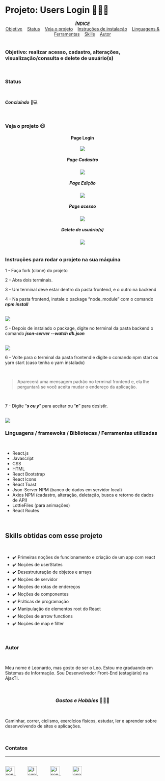 <h1>Projeto: Users Login 🙍‍♂️📱</h1>

<div align=center>
<em><strong>ÍNDICE</strong></em>
</div>
 
<div align=center>
    <a href="#objetivo" align=center>Objetivo</a>&nbsp;&nbsp;&nbsp;
    <a href="#status" align=center>Status</a>&nbsp;&nbsp;&nbsp;
    <a href="#veja" align=center>Veja o projeto</a>&nbsp;&nbsp;&nbsp; 
    <a href="#instrucoes" align=center>Instruções de instalação</a>&nbsp;&nbsp;&nbsp;
    <a href="#recursos" align=center>Linguagens & Ferramentas</a>&nbsp;&nbsp;&nbsp;
    <a href="#skills" align=center>Skills</a>&nbsp;&nbsp;&nbsp;
    <a href="#autor" align=center>Autor</a> 
</div>

<br>

<h3 id="objetivo">Objetivo: realizar acesso, cadastro, alterações, visualização/consulta e delete de usuário(s)</h3>

<br>

<h3 id="status">Status</h3><br>

***Concluíndo*** 🚀💻

<br>

<h3 id="veja">Veja o projeto 😊</h3>
<div align=center>
    <h4> Page Login </h4>
    <img src="project-assets/login.gif">
    <br>
    <h5> Page Cadastro </h5>
    <img src="project-assets/cadastro.gif">
    <br>
    <h5> Page Edição </h5>
    <img src="project-assets/edicao.gif">
    <br>
    <h5> Page acesso </h5>
    <img src="project-assets/acesso.gif">
    <h5> Delete de usuário(s)</h5>
    <img src="project-assets/delete.gif">
</div>

<br>


<h3 id="instrucoes">Instruções para rodar o projeto na sua máquina</h3>

1 - Faça fork (clone) do projeto

2 - Abra dois terminais.

3 - Um terminal deve estar dentro da pasta frontend, e o outro na backend

4 - Na pasta frontend, instale o package “node_module” com o comando ***npm install***

<br>

<img src="project-assets/npm-install.png">

<br>

5 - Depois de instalado o package, digite no terminal da pasta backend o comando ***json-server --watch db.json***

<br>

<img src="project-assets/json-server.png">

<br>

6 - Volte para o terminal da pasta frontend e digite o comando npm start ou yarn start (caso tenha o yarn instalado)

<br>

>Aparecerá uma mensagem padrão no terminal frontend e, ela lhe perguntará se você aceita mudar o endereço da aplicação. 

<br>

7 - Digite “***s ou y***” para aceitar ou “***n***” para desistir.

<br>
<img src="project-assets/mensage.png">


<br>

<h3 id="recursos">Linguagens / framewoks / Bibliotecas / Ferramentas utilizadas</h3>

<br>

* React.js
* Javascript
* CSS
* HTML
* React Bootstrap
* React Icons
* React Toast
* Json-Server NPM (banco de dados em servidor local)
* Axios NPM (cadastro, alteração, deletação, busca e retorno de dados de API)
* LottieFiles (para animações)
* React Routes

<br>

<h2 id="skills">Skills obtidas com esse projeto</h2>

<br>

* ✔️ Primeiras noções de funcionamento e criação de um app com react
* ✔️ Noções de userStates
* ✔️ Desestruturação de objetos e arrays
* ✔️ Noções de servidor
* ✔️ Noções de rotas de endereços
* ✔️ Noções de componentes
* ✔️ Práticas de programação
* ✔️ Manipulação de elementos root do React
* ✔️ Noções de arrow functions 
* ✔️ Noções de map e filter

<br>

<h3 id="autor">Autor</h3><br>

<p> Meu nome é Leonardo, mas gosto de ser o Leo. Estou me graduando em Sistemas de Informação. Sou Desenvolvedor Front-End (estagiário) na AjaxTI.</p><br>

<h3 align=center><i>Gostos e Hobbies </i>📖🙋‍♂️</h3><br> 

Caminhar, correr, ciclismo, exercícios físicos, estudar, ler e aprender sobre desenvolvendo de sites e aplicações.</p><br>

<div>
    <h3><strong>Contatos</strong></h3><hr><br>    
    <a href="https://api.whatsapp.com/send?l=pt-BR&phone=5585988511269&text=Prazer%2C%20sou%20Leonardo%20Ara%C3%BAjo%2C%20mas%20gosto%20de%20ser%20chamado%20por%20Leo.%0ASou%20universit%C3%A1rio%20de%20Sistemas%20de%20Informa%C3%A7%C3%A3o%2C%0A%0AComo%20posso%20ajudar%3F">
        <img  src="https://i.imgur.com/YyLyMPi.png" height="30em" title="Icone do Whatssap">
    </a>
    &nbsp;&nbsp;&nbsp;&nbsp;&nbsp;&nbsp;&nbsp;&nbsp;&nbsp;
     <a href="mailto:araujoleonardo310@gmail.com">
        <img src="https://i.imgur.com/tLI3d6L.png" height="30em" title="Icone do Gmail">
    </a>
    &nbsp;&nbsp;&nbsp;&nbsp;&nbsp;&nbsp;&nbsp;&nbsp;&nbsp;
    <a href="https://github.com/araujoleonardo310">
        <img  src="https://i.imgur.com/LpVinhs.png" height="30em" title="Icon do GitHub">
    </a>   
    &nbsp;&nbsp;&nbsp;&nbsp;&nbsp;&nbsp;&nbsp;&nbsp;&nbsp;
    <a href="https://www.linkedin.com/in/leonardoaraujo310/">
        <img src="https://i.imgur.com/HlqBmV8.png" height="30em" title="Ícone do LinkedIn">
    </a>
</div>















